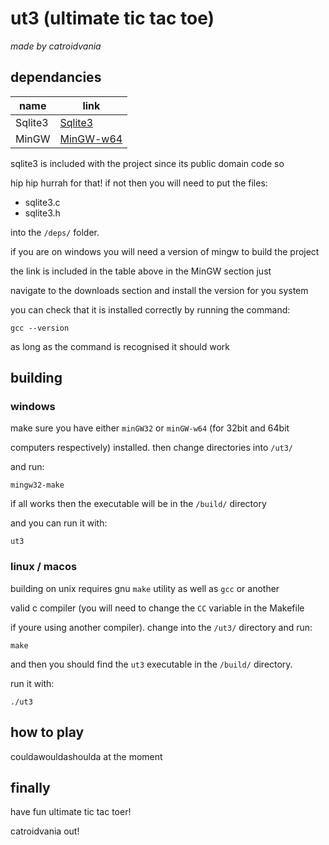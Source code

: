 # ut3 (ultimate tic tac toe)

_made by catroidvania_

## dependancies

| name | link |
|---------|------|
| Sqlite3 | [Sqlite3](https://www.sqlite.org/index.html) |
| MinGW | [MinGW-w64](https://www.mingw-w64.org) |

sqlite3 is included with the project since its public domain code so

hip hip hurrah for that! if not then you will need to put the files:

- sqlite3.c
- sqlite3.h

into the `/deps/` folder.

if you are on windows you will need a version of mingw to build the project

the link is included in the table above in the MinGW section just 

navigate to the downloads section and install the version for you system

you can check that it is installed correctly by running the command:

```
gcc --version
```

as long as the command is recognised it should work

## building

### windows

make sure you have either `minGW32` or `minGW-w64` (for 32bit and 64bit

computers respectively) installed. then change directories into `/ut3/` 

and run:

```
mingw32-make
```

if all works then the executable will be in the `/build/` directory

and you can run it with:

```
ut3
```

### linux / macos

building on unix requires gnu `make` utility as well as `gcc` or another

valid c compiler (you will need to change the `CC` variable in the Makefile

if youre using another compiler). change into the `/ut3/` directory and run:

```
make
```

and then you should find the `ut3` executable in the `/build/` directory.

run it with:

```
./ut3
```

## how to play

couldawouldashoulda at the moment

## finally

have fun ultimate tic tac toer!

catroidvania out!

